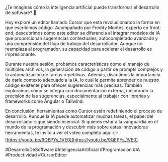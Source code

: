 ¿Te imaginas cómo la inteligencia artificial puede transformar el desarrollo de software? 🚀

Hoy exploré un editor llamado Cursor que está revolucionando la forma en que escribimos código. Acompañado por Freddy Montes, experto en front-end, descubrimos cómo este editor se diferencia al integrar modelos de IA que proporcionan sugerencias contextuales, autocompletado avanzado y una comprensión del flujo de trabajo del desarrollador. Aunque no reemplaza al programador, su capacidad para acelerar el desarrollo es impresionante.

Durante nuestra sesión, probamos características como el manejo de múltiples archivos, la generación de código a partir de prompts complejos y la automatización de tareas repetitivas. Además, discutimos la importancia de darle contexto adecuado a la IA, lo cual le permite aprender de nuestro código existente para ofrecer sugerencias más precisas. También exploramos cómo se integra con documentación externa, mejorando la precisión de las sugerencias, especialmente al trabajar con librerías y frameworks como Angular o Tailwind.

En conclusión, herramientas como Cursor están redefiniendo el proceso de desarrollo. Aunque la IA puede automatizar muchas tareas, el papel del desarrollador sigue siendo esencial. Si quieres estar a la vanguardia en el mundo de la programación y descubrir más sobre estas innovadoras herramientas, te invito a ver el video completo aquí 👉 [https://youtu.be/9QEPYs_1VE0](https://youtu.be/9QEPYs_1VE0)

#DesarrolloDeSoftware #InteligenciaArtificial #Programación #IA #Productividad #CursorEditor